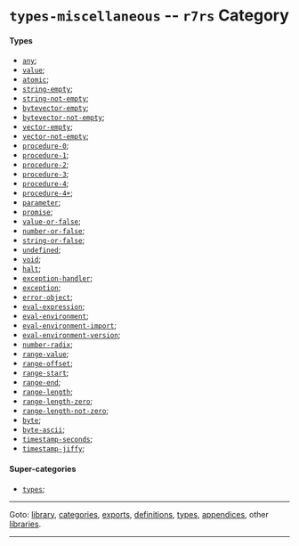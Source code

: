 

<a id='category__r7rs__types-miscellaneous'></a>

# `types-miscellaneous` -- `r7rs` Category


<a id='category__r7rs__types-miscellaneous__types'></a>

#### Types

 * [`any`](../../r7rs/types/any.md#type__r7rs__any);
 * [`value`](../../r7rs/types/value.md#type__r7rs__value);
 * [`atomic`](../../r7rs/types/atomic.md#type__r7rs__atomic);
 * [`string-empty`](../../r7rs/types/string-empty.md#type__r7rs__string-empty);
 * [`string-not-empty`](../../r7rs/types/string-not-empty.md#type__r7rs__string-not-empty);
 * [`bytevector-empty`](../../r7rs/types/bytevector-empty.md#type__r7rs__bytevector-empty);
 * [`bytevector-not-empty`](../../r7rs/types/bytevector-not-empty.md#type__r7rs__bytevector-not-empty);
 * [`vector-empty`](../../r7rs/types/vector-empty.md#type__r7rs__vector-empty);
 * [`vector-not-empty`](../../r7rs/types/vector-not-empty.md#type__r7rs__vector-not-empty);
 * [`procedure-0`](../../r7rs/types/procedure-0.md#type__r7rs__procedure-0);
 * [`procedure-1`](../../r7rs/types/procedure-1.md#type__r7rs__procedure-1);
 * [`procedure-2`](../../r7rs/types/procedure-2.md#type__r7rs__procedure-2);
 * [`procedure-3`](../../r7rs/types/procedure-3.md#type__r7rs__procedure-3);
 * [`procedure-4`](../../r7rs/types/procedure-4.md#type__r7rs__procedure-4);
 * [`procedure-4+`](../../r7rs/types/procedure-4_2b.md#type__r7rs__procedure-4_2b);
 * [`parameter`](../../r7rs/types/parameter.md#type__r7rs__parameter);
 * [`promise`](../../r7rs/types/promise.md#type__r7rs__promise);
 * [`value-or-false`](../../r7rs/types/value-or-false.md#type__r7rs__value-or-false);
 * [`number-or-false`](../../r7rs/types/number-or-false.md#type__r7rs__number-or-false);
 * [`string-or-false`](../../r7rs/types/string-or-false.md#type__r7rs__string-or-false);
 * [`undefined`](../../r7rs/types/undefined.md#type__r7rs__undefined);
 * [`void`](../../r7rs/types/void.md#type__r7rs__void);
 * [`halt`](../../r7rs/types/halt.md#type__r7rs__halt);
 * [`exception-handler`](../../r7rs/types/exception-handler.md#type__r7rs__exception-handler);
 * [`exception`](../../r7rs/types/exception.md#type__r7rs__exception);
 * [`error-object`](../../r7rs/types/error-object.md#type__r7rs__error-object);
 * [`eval-expression`](../../r7rs/types/eval-expression.md#type__r7rs__eval-expression);
 * [`eval-environment`](../../r7rs/types/eval-environment.md#type__r7rs__eval-environment);
 * [`eval-environment-import`](../../r7rs/types/eval-environment-import.md#type__r7rs__eval-environment-import);
 * [`eval-environment-version`](../../r7rs/types/eval-environment-version.md#type__r7rs__eval-environment-version);
 * [`number-radix`](../../r7rs/types/number-radix.md#type__r7rs__number-radix);
 * [`range-value`](../../r7rs/types/range-value.md#type__r7rs__range-value);
 * [`range-offset`](../../r7rs/types/range-offset.md#type__r7rs__range-offset);
 * [`range-start`](../../r7rs/types/range-start.md#type__r7rs__range-start);
 * [`range-end`](../../r7rs/types/range-end.md#type__r7rs__range-end);
 * [`range-length`](../../r7rs/types/range-length.md#type__r7rs__range-length);
 * [`range-length-zero`](../../r7rs/types/range-length-zero.md#type__r7rs__range-length-zero);
 * [`range-length-not-zero`](../../r7rs/types/range-length-not-zero.md#type__r7rs__range-length-not-zero);
 * [`byte`](../../r7rs/types/byte.md#type__r7rs__byte);
 * [`byte-ascii`](../../r7rs/types/byte-ascii.md#type__r7rs__byte-ascii);
 * [`timestamp-seconds`](../../r7rs/types/timestamp-seconds.md#type__r7rs__timestamp-seconds);
 * [`timestamp-jiffy`](../../r7rs/types/timestamp-jiffy.md#type__r7rs__timestamp-jiffy);


<a id='category__r7rs__types-miscellaneous__super-categories'></a>

#### Super-categories

 * [`types`](../../r7rs/categories/types.md#category__r7rs__types);

----

Goto: [library](../../r7rs/_index.md#library__r7rs), [categories](../../r7rs/categories/_index.md#toc__r7rs__categories), [exports](../../r7rs/exports/_index.md#toc__r7rs__exports), [definitions](../../r7rs/definitions/_index.md#toc__r7rs__definitions), [types](../../r7rs/types/_index.md#toc__r7rs__types), [appendices](../../r7rs/appendices/_index.md#toc__r7rs__appendices), other [libraries](../../_libraries.md#toc__libraries).

----

